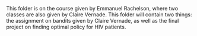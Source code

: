 This folder is on the course given by Emmanuel Rachelson, where two classes are also given by Claire Vernade. This folder will contain two things: the assignment on bandits given by Claire Vernade, as well as the final project on finding optimal policy for HIV patients.
